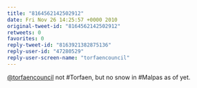 ```yaml
---
title: "8164562142502912"
date: Fri Nov 26 14:25:57 +0000 2010
original-tweet-id: "8164562142502912"
retweets: 0
favorites: 0
reply-tweet-id: "8163921382875136"
reply-user-id: "47280529"
reply-user-screen-name: "torfaencouncil"
---
```

<a href="https://twitter.com/torfaencouncil">@torfaencouncil</a> not #Torfaen, but no snow in #Malpas as of yet.
